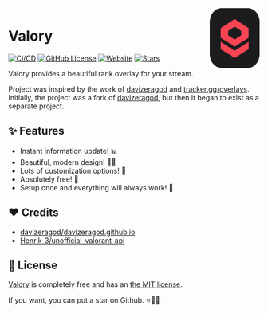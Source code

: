 <a href="https://overlay.haxgun.ru/">
  <img align="right" width="100" height="120" src="frontend/public/logo.svg">
</a>


# Valory

[![CI/CD](https://github.com/haxgun/valory/actions/workflows/master.yml/badge.svg)](https://github.com/haxgun/valory/actions/workflows/master.yml)
[![GitHub License](https://img.shields.io/github/license/haxgun/valory)](https://github.com/haxgun/valory/blob/main/LICENSE)
[![Website](https://img.shields.io/website?url=https://overlay.haxgun.ru)](https://overlay.haxgun.ru/)
[![Stars](https://img.shields.io/github/stars/haxgun/valory)](https://github.com/haxgun/valory/stargazers)

Valory provides a beautiful rank overlay for your stream.

Project was inspired by the work of [davizeragod](https://davizeragod.github.io/) and [tracker.gg/overlays](https://tracker.gg/overlays).
Initially, the project was a fork of [davizeragod](https://davizeragod.github.io/), but then it began to exist as a separate project.

## ✨ Features

- Instant information update! 📊
- Beautiful, modern design! 💅🏻
- Lots of customization options! 🎨
- Absolutely free! 💸
- Setup once and everything will always work! 🥰

## ❤️ Credits

- [davizeragod/davizeragod.github.io](https://github.com/davizeragod/davizeragod.github.io)
- [Henrik-3/unofficial-valorant-api](https://github.com/Henrik-3/unofficial-valorant-api)

## 📄 License

[Valory](https://github.com/haxgun/valory) is completely free and has an [the MIT license](https://github.com/haxgun/valory/blob/main/LICENSE).

If you want, you can put a star on Github. ⭐🫶🏻